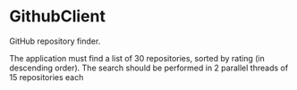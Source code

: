 # GithubClient

GitHub repository finder.

The application must find a list of 30 repositories, sorted by rating (in descending order).
The search should be performed in 2 parallel threads of 15 repositories each
